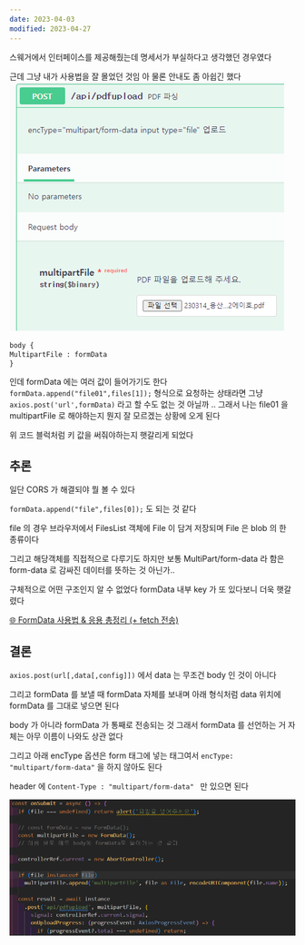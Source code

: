 ```yaml
---
date: 2023-04-03
modified: 2023-04-27
---
```


스웨거에서 인터페이스를 제공해줬는데
명세서가 부실하다고 생각했던 경우였다

근데 그냥 내가 사용법을 잘 몰었던 것임
아 물론 안내도 좀 아쉽긴 했다
![](file/무제%20파일.png)

```
body {
MultipartFile : formData
}
```

인데 formData 에는 여러 값이 들어가기도 한다
`formData.append("file01",files[1]);`
형식으로 요청하는 상태라면 그냥 `axios.post('url',formData)` 라고 할 수도 없는 것 아닐까
.. 그래서 나는 file01 을 multipartFile 로 해야하는지 뭔지 잘 모르겠는 상황에 오게 된다

위 코드 블럭처럼 키 값을 써줘야하는지 햇갈리게 되었다

## 추론

일단 CORS 가 해결되야 뭘 볼 수 있다

`formData.append("file",files[0]);`
도 되는 것 같다

file 의 경우 브라우저에서 FilesList 객체에 File 이 담겨 저장되며
File 은 blob 의 한 종류이다

그리고 해당객체를 직접적으로 다루기도 하지만
보통 MultiPart/form-data 라 함은 form-data 로 감싸진 데이터를 뜻하는 것 아닌가..

구체적으로 어떤 구조인지 알 수 없었다
formData 내부 key 가 또 있다보니 더욱 햇갈렸다

[🌐 FormData 사용법 & 응용 총정리 (+ fetch 전송)](https://inpa.tistory.com/entry/JS-%F0%9F%93%9A-FormData-%EC%A0%95%EB%A6%AC-fetch-api)

## 결론

`axios.post(url[,data[,config]])` 에서 data 는
무조건 body 인 것이 아니다

그리고 formData 를 보낼 때 formData 자체를 보내며
아래 형식처럼 data 위치에 formData 를 그대로 넣으면 된다

body 가 아니라 formData 가 통째로 전송되는 것
그래서 formData 를 선언하는 거 자체는 아무 이름이 나와도 상관 없다

그리고 아래 encType 옵션은 form 태그에 넣는 태그여서
`encType: "multipart/form-data"` 을 하지 않아도 된다

header 에 `Content-Type : "multipart/form-data" ` 만 있으면 된다

![](file/CORS%20에러였던%20API%20연결%20문제.png)
